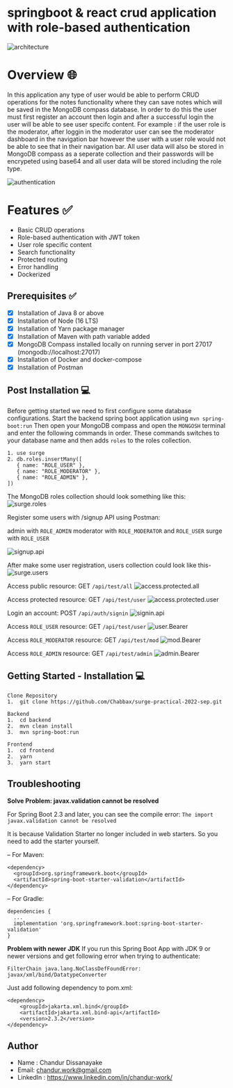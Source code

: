 # springboot & react crud application with role-based authentication 

![architecture](images/architecture.png)

# Overview :globe_with_meridians:
In this application any type of user would be able to perform CRUD operations for the notes functionality where they can save notes which will be saved in the MongoDB compass database. In order to do this the user must first register an account then login and after a successful login the user will be able to see user specifc content. For example : if the user role is the moderator, after loggin in the moderator user can see the moderator dashboard in the navigation bar however the user with a user role would not be able to see that in their navigation bar. All user data will also be stored in MongoDB compass as a seperate collection and their passwords will be encrypeted using base64 and all user data will be stored including the role type.

![authentication](images/authentication.png)

# Features :white_check_mark:
- Basic CRUD operations
- Role-based authentication with JWT token
- User role specific content
- Search functionality
- Protected routing
- Error handling
- Dockerized 

## Prerequisites :white_check_mark:
- [x] Installation of Java 8 or above
- [x] Installation of Node (16 LTS)
- [x] Installation of Yarn package manager
- [x] Installation of Maven with path variable added
- [x] MongoDB Compass installed locally on running server in port 27017 (mongodb://localhost:27017)
- [x] Installation of Docker and docker-compose
- [x] Installation of Postman

## Post Installation :computer:
Before getting started we need to first configure some database configurations. Start the backend spring boot application using `mvn spring-boot:run`
Then open your MongoDB compass and open the `MONGOSH` terminal and enter the following commands in order. These commands switches to your database name and then adds `roles` to the roles collection.

```
1. use surge
2. db.roles.insertMany([
   { name: "ROLE_USER" },
   { name: "ROLE_MODERATOR" },
   { name: "ROLE_ADMIN" },
])
``` 
The MongoDB roles collection should look something like this:
![surge.roles](images/surge.roles.png)

Register some users with /signup API using Postman:

admin with `ROLE_ADMIN`
moderator with `ROLE_MODERATOR` and `ROLE_USER`
surge with `ROLE_USER`

![signup.api](images/signup.api.png)

After make some user registration, users collection could look like this-
![surge.users](images/surge.users.png)

Access public resource: GET `/api/test/all`
![access.protected.all](images/access.protected.all.png)

Access protected resource: GET `/api/test/user`
![access.protected.user](images/access.protected.user.png)

Login an account: POST `/api/auth/signin`
![signin.api](images/signin.api.png)

Access `ROLE_USER` resource: GET `/api/test/user`
![user.Bearer](images/user.Bearer.png)

Access `ROLE_MODERATOR` resource: GET `/api/test/mod`
![mod.Bearer](images/mod.Bearer.png)

Access `ROLE_ADMIN` resource: GET `/api/test/admin`
![admin.Bearer](images/admin.Bearer.png)


## Getting Started - Installation :computer:

```
Clone Repository
1.  git clone https://github.com/Chabbax/surge-practical-2022-sep.git

Backend
1.  cd backend
2.  mvn clean install   
3.  mvn spring-boot:run

Frontend
1.  cd frontend
2.  yarn
3.  yarn start
```

## Troubleshooting

**Solve Problem: javax.validation cannot be resolved**

For Spring Boot 2.3 and later, you can see the compile error:
`The import javax.validation cannot be resolved`

It is because Validation Starter no longer included in web starters. So you need to add the starter yourself.

– For Maven:
```
<dependency>
  <groupId>org.springframework.boot</groupId>
  <artifactId>spring-boot-starter-validation</artifactId>
</dependency>
```
– For Gradle:
```
dependencies {
  ...
  implementation 'org.springframework.boot:spring-boot-starter-validation'
}
```

**Problem with newer JDK**
If you run this Spring Boot App with JDK 9 or newer versions and get following error when trying to authenticate:

`FilterChain java.lang.NoClassDefFoundError: javax/xml/bind/DatatypeConverter`

Just add following dependency to pom.xml:
```
<dependency>
    <groupId>jakarta.xml.bind</groupId>
    <artifactId>jakarta.xml.bind-api</artifactId>
    <version>2.3.2</version>
</dependency>
```

## Author

- Name : Chandur Dissanayake
- Email: chandur.work@gmail.com
- LinkedIn : https://www.linkedin.com/in/chandur-work/

